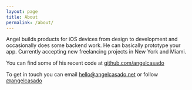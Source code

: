 ```yaml
---
layout: page
title: About
permalink: /about/
---
```


Angel builds products for iOS devices from design to development and occasionally does some backend work. He can basically prototype your app. Currently <span class="green-color">accepting new freelancing projects</span> in New York and Miami.

You can find some of his recent code at [github.com/angelcasado](https://github.com/angelcasado)

To get in touch you can email [hello@angelcasado.net](mailto:hello@angelcasado.net) or follow [@angelcasado](https://twitter.com/angelcasado)

